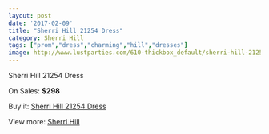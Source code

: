 ```yaml
---
layout: post
date: '2017-02-09'
title: "Sherri Hill 21254 Dress"
category: Sherri Hill
tags: ["prom","dress","charming","hill","dresses"]
image: http://www.lustparties.com/610-thickbox_default/sherri-hill-21254-dress.jpg
---
```

Sherri Hill 21254 Dress

On Sales: **$298**
<a href="https://www.lustparties.com/en/sherri-hill/213-sherri-hill-21254-dress.html"><amp-img layout="responsive" width="600" height="600" src="//www.lustparties.com/610-thickbox_default/sherri-hill-21254-dress.jpg" alt="Sherri Hill 21254 Dress 0" /></a>
<a href="https://www.lustparties.com/en/sherri-hill/213-sherri-hill-21254-dress.html"><amp-img layout="responsive" width="600" height="600" src="//www.lustparties.com/611-thickbox_default/sherri-hill-21254-dress.jpg" alt="Sherri Hill 21254 Dress 1" /></a>
<a href="https://www.lustparties.com/en/sherri-hill/213-sherri-hill-21254-dress.html"><amp-img layout="responsive" width="600" height="600" src="//www.lustparties.com/612-thickbox_default/sherri-hill-21254-dress.jpg" alt="Sherri Hill 21254 Dress 2" /></a>

Buy it: [Sherri Hill 21254 Dress](https://www.lustparties.com/en/sherri-hill/213-sherri-hill-21254-dress.html "Sherri Hill 21254 Dress")

View more: [Sherri Hill](https://www.lustparties.com/en/2-sherri-hill "Sherri Hill")